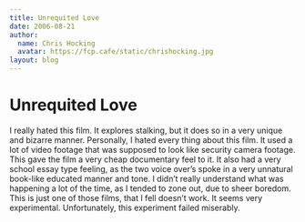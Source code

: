 ```yaml
---
title: Unrequited Love
date: 2006-08-21
author:
  name: Chris Hocking
  avatar: https://fcp.cafe/static/chrishocking.jpg
layout: blog
---
```

# Unrequited Love

I really hated this film. It explores stalking, but it does so in a very unique and bizarre manner. Personally, I hated every thing about this film. It used a lot of video footage that was supposed to look like security camera footage. This gave the film a very cheap documentary feel to it. It also had a very school essay type feeling, as the two voice over’s spoke in a very unnatural book-like educated manner and tone. I didn’t really understand what was happening a lot of the time, as I tended to zone out, due to sheer boredom. This is just one of those films, that I fell doesn’t work. It seems very experimental. Unfortunately, this experiment failed miserably.